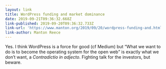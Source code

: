 ```yaml
---
layout: link
title: WordPress funding and market dominance
date: 2019-09-21T09:36:32.668Z
link-published: 2019-09-20T09:36:32.733Z
link-url: 'https://www.manton.org/2019/09/20/wordpress-funding-and.html'
link-author: Manton Reece
---
```

Yes. I think WordPress is a force for good (cf Medium) but <q>What we want to do is to become the operating system for the open web</q> is exactly what we don’t want, a <i>Contradictio in adjecto</i>. Fighting talk for the investors, but beware.
